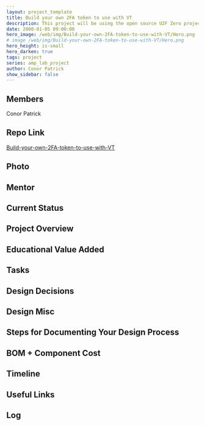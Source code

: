 ```yaml
---
layout: project_template
title: Build your own 2FA token to use with VT
description: This project will be using the open source U2F Zero project that allows any to make a personal and secure 2 factor authentication token.
date: 2000-01-05 09:00:00
hero_image: /web/img/Build-your-own-2FA-token-to-use-with-VT/Hero.png
# image /web/img/Build-your-own-2FA-token-to-use-with-VT/Hero.png
hero_height: is-small
hero_darken: true
tags: project
series: amp_lab_project
author: Conor Patrick
show_sidebar: false
---
```




## Members
Conor Patrick

## Repo Link
<a class="button is-link" href="https://github.com/Amp-Lab-at-VT/Build-your-own-2FA-token-to-use-with-VT" >Build-your-own-2FA-token-to-use-with-VT</a>

## Photo

## Mentor

## Current Status

## Project Overview


## Educational Value Added


## Tasks

## Design Decisions

## Design Misc

## Steps for Documenting Your Design Process

## BOM + Component Cost

## Timeline

## Useful Links

## Log
            